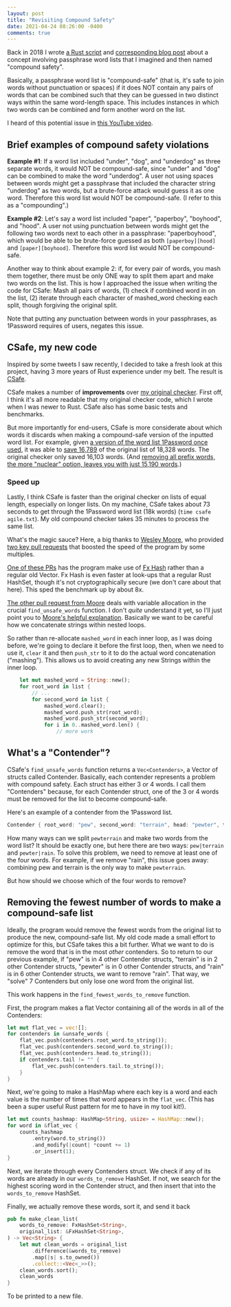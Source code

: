 ```yaml
---
layout: post
title: "Revisiting Compound Safety"
date: 2021-04-24 08:26:00 -0400
comments: true
---
```


Back in 2018 I wrote [a Rust script](https://github.com/sts10/compound-passphrase-list-safety-checker) and [corresponding blog post](https://sts10.github.io/2018/05/05/compound-passphrase-list-safety-checker.html) about a concept involving passphrase word lists that I imagined and then named "compound safety".

Basically, a passphrase word list is "compound-safe" (that is, it's safe to join words without punctuation or spaces) if it does NOT contain any pairs of words that can be combined such that they can be guessed in two distinct ways within the same word-length space. This includes instances in which two words can be combined and form another word on the list.

I heard of this potential issue in [this YouTube video](https://youtu.be/Pe_3cFuSw1E?t=8m36s). 

## Brief examples of compound safety violations

**Example #1**: If a word list included "under", "dog", and "underdog" as three separate words, it would NOT be compound-safe, since "under" and "dog" can be combined to make the word "underdog". A user not using spaces between words might get a passphrase that included the character string "underdog" as two words, but a brute-force attack would guess it as one word. Therefore this word list would NOT be compound-safe. (I refer to this as a "compounding".)

**Example #2**: Let's say a word list included "paper", "paperboy", "boyhood", and "hood". A user not using punctuation between words might get the following two words next to each other in a passphrase: "paperboyhood", which would be able to be brute-force guessed as both `[paperboy][hood]` and `[paper][boyhood]`. Therefore this word list would NOT be compound-safe. 

Another way to think about example 2: if, for every pair of words, you mash them together, there must be only ONE way to split them apart and make two words on the list. This is how I approached the issue when writing the code for CSafe: Mash all pairs of words, (1) check if combined word in on the list, (2) iterate through each character of mashed_word checking each split, though forgiving the original split.

Note that putting any punctuation between words in your passphrases, as 1Password requires of users, negates this issue.

## CSafe, my new code 

Inspired by some tweets I saw recently, I decided to take a fresh look at this project, having 3 more years of Rust experience under my belt. The result is [CSafe](https://github.com/sts10/csafe). 

CSafe makes a number of **improvements** over [my original checker](https://github.com/sts10/compound-passphrase-list-safety-checker). First off, I think it's all more readable that my original checker code, which I wrote when I was newer to Rust. CSafe also has some basic tests and benchmarks.

But more importantly for end-users, CSafe is more considerate about which words it discards when making a compound-safe version of the inputted word list. For example, given [a version of the word list 1Password once used](https://github.com/sts10/csafe/blob/main/word_lists/agile_words.txt), it was able to [save 16,789](https://github.com/sts10/csafe/blob/main/word_lists/agile_words.txt.csafe) of the original list of 18,328 words. The original checker only saved 16,103 words. (And [removing all prefix words, the more "nuclear" option, leaves you with just 15,190 words](https://github.com/sts10/prefix-safety-checker/blob/master/word_lists/agile_words.txt.no-prefix).) 

### Speed up

Lastly, I think CSafe is faster than the original checker on lists of equal length, especially on longer lists. On my machine, CSafe takes about 73 seconds to get through the 1Password word list (18k words) (`time csafe agile.txt`). My old compound checker takes 35 minutes to process the same list.

What's the magic sauce? Here, a big thanks to [Wesley Moore](https://github.com/wezm), who provided [two key pull requests](https://github.com/sts10/csafe/pulls?q=is%3Apr+is%3Aclosed+author%3Awezm) that boosted the speed of the program by some multiples. 

[One of these PRs](https://github.com/sts10/csafe/pull/2) has the program make use of [Fx Hash](https://github.com/cbreeden/fxhash) rather than a regular old Vector. Fx Hash is even faster at look-ups that a regular Rust HashSet, though it's not cryptographically secure (we don't care about that here). This sped the benchmark up by about 8x.

[The other pull request from Moore](https://github.com/sts10/csafe/pull/3) deals with variable allocation in the crucial `find_unsafe_words` function. I don't _quite_ understand it yet, so I'll just point you to [Moore's helpful explanation](https://github.com/sts10/csafe/pull/3#issuecomment-826252236). Basically we want to be careful how we concatenate strings within nested loops. 

So rather than re-allocate `mashed_word` in each inner loop, as I was doing before, we're going to declare it before the first loop, then, when we need to use it, `clear` it and then `push_str` to it to do the actual word concatenation ("mashing"). This allows us to avoid creating any new Strings within the inner loop.

```rust
    let mut mashed_word = String::new();
    for root_word in list {
        // ...
        for second_word in list {
            mashed_word.clear();
            mashed_word.push_str(root_word);
            mashed_word.push_str(second_word);
            for i in 0..mashed_word.len() {
                // more work
```

## What's a "Contender"?

CSafe's `find_unsafe_words` function returns a `Vec<Contenders>`, a Vector of structs called Contender. Basically, each contender represents a problem with compound safety. Each struct has either 3 or 4 words. I call them "Contenders" because, for each Contender struct, one of the 3 or 4 words must be removed for the list to become compound-safe. 

Here's an example of a contender from the 1Password list. 

```rust
Contender { root_word: "pew", second_word: "terrain", head: "pewter", tail: "rain" }
```

How many ways can we split `pewterrain` and make two words from the word list? It should be exactly one, but here there are two ways: `pew|terrain` and `pewter|rain`. To solve this problem, we need to remove at least one of the four words. For example, if we remove "rain", this issue goes away: combining pew and terrain is the only way to make `pewterrain`.

But how should we choose which of the four words to remove? 

## Removing the fewest number of words to make a compound-safe list

Ideally, the program would remove the fewest words from the original list to produce the new, compound-safe list. My old code made a small effort to optimize for this, but CSafe takes this a bit further. What we want to do is remove the word that is in the most _other_ contenders. So to return to our previous example, if "pew" is in 4 other Contender structs, "terrain" is in 2 other Contender structs, "pewter" is in 0 other Contender structs, and "rain" is in 6 other Contender structs, we want to remove "rain". That way, we "solve" 7 Contenders but only lose one word from the original list.

This work happens in the `find_fewest_words_to_remove` function. 

First, the program makes a flat Vector containing all of the words in all of the Contenders:

```rust
let mut flat_vec = vec![];
for contenders in &unsafe_words {
    flat_vec.push(contenders.root_word.to_string());
    flat_vec.push(contenders.second_word.to_string());
    flat_vec.push(contenders.head.to_string());
    if contenders.tail != "" {
        flat_vec.push(contenders.tail.to_string());
    }
}
```

Next, we're going to make a HashMap where each key is a word and each value is the number of times that word appears in the `flat_vec`. (This has been a super useful Rust pattern for me to have in my tool kit!).

```rust
let mut counts_hashmap: HashMap<String, usize> = HashMap::new();
for word in &flat_vec {
    counts_hashmap
        .entry(word.to_string())
        .and_modify(|count| *count += 1)
        .or_insert(1);
}
```

Next, we iterate through every Contenders struct. We check if any of its words are already in our `words_to_remove` HashSet. If not, we search for the highest scoring word in the Contender struct, and then insert that into the `words_to_remove` HashSet.

Finally, we actually remove these words, sort it, and send it back

```rust
pub fn make_clean_list(
    words_to_remove: FxHashSet<String>,
    original_list: &FxHashSet<String>,
) -> Vec<String> {
    let mut clean_words = original_list
        .difference(&words_to_remove)
        .map(|s| s.to_owned())
        .collect::<Vec<_>>();
    clean_words.sort();
    clean_words
}
```

To be printed to a new file.
